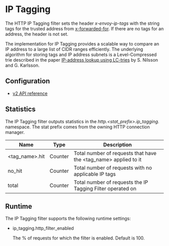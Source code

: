 # IP Tagging

The HTTP IP Tagging filter sets the header *x-envoy-ip-tags* with the string tags for the trusted address from [x-forwarded-for](../http_conn_man/headers.md#config-http-conn-man-headers-x-forwarded-for). If there are no tags for an address, the header is not set.

The implementation for IP Tagging provides a scalable way to compare an IP address to a large list of CIDR ranges efficiently. The underlying algorithm for storing tags and IP address subnets is a Level-Compressed trie described in the paper [IP-address lookup using LC-tries](https://www.nada.kth.se/~snilsson/publications/IP-address-lookup-using-LC-tries/) by S. Nilsson and G. Karlsson.

## Configuration

- [v2 API reference](../../api-v2/config/filter/http/ip_tagging/v2/ip_tagging.proto.md#envoy-api-msg-config-filter-http-ip-tagging-v2-iptagging)

## Statistics

The IP Tagging filter outputs statistics in the *http.<stat_prefix>.ip_tagging.* namespace. The stat prefix comes from the owning HTTP connection manager.

| Name           | Type    | Description                                                  |
| -------------- | ------- | ------------------------------------------------------------ |
| <tag_name>.hit | Counter | Total number of requests that have the <tag_name> applied to it |
| no_hit         | Counter | Total number of requests with no applicable IP tags          |
| total          | Counter | Total number of requests the IP Tagging Filter operated on   |

## Runtime

The IP Tagging filter supports the following runtime settings:

- ip_tagging.http_filter_enabled

  The % of requests for which the filter is enabled. Default is 100.